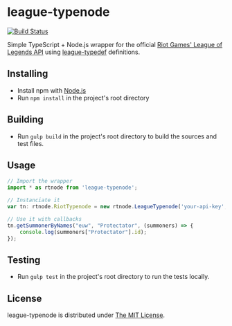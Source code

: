# league-typenode
[![Build Status](https://travis-ci.org/Protectator/league-typenode.svg?branch=master)](https://travis-ci.org/Protectator/league-typenode)

Simple TypeScript + Node.js wrapper for the official [Riot Games' League of Legends API](https://developer.riotgames.com/api/methods) using [league-typedef](https://github.com/Protectator/league-typedef) definitions.

## Installing

- Install npm with [Node.js](https://nodejs.org/en/)
- Run `npm install` in the project's root directory

## Building

- Run `gulp build` in the project's root directory to build the sources and test files.

## Usage

```typescript
// Import the wrapper
import * as rtnode from 'league-typenode';

// Instanciate it
var tn: rtnode.RiotTypenode = new rtnode.LeagueTypenode('your-api-key', false);

// Use it with callbacks
tn.getSummonerByNames("euw", "Protectator", (summoners) => {
    console.log(summoners["Protectator"].id);
});
```

## Testing

- Run `gulp test` in the project's root directory to run the tests locally.


## License

league-typenode is distributed under [The MIT License](http://opensource.org/licenses/MIT).
